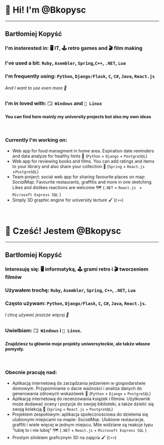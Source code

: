 # 👋 Hi! I'm @Bkopysc 
***
## Bartłomiej Kopyść
### **I'm insterested in:** 🖥️ IT, 🕹️ retro games and  🎬 film making
### **I've used a bit:** `Ruby`, `Asembler`, `Spring`,`C++`, `.NET`, `Lua`
### **I'm frequently using:** `Python`, `Django/Flask`, `C`, `C#`, `Java`, `React.js`
###### And I want to use even more 👀
### **I'm in loved with:** `🗔 Windows` and `🐧 Linux`
#### You can find here mainly my university projects but also my own ideas
&nbsp;

### Currently I'm working on:
- Web app for food managment in home area. Expiration date reminders and data analyze for healthy hints 🍏  (`Python` + `Django` + `PostgreSQL`)
- Web app for reviewing books and films. You can add ratings and items to your library and also share your collection 📙 (`Spring` + `React.js` +`PostgreSQL`)
- Team project: social web app for sharing favourite places on map: *SocialMap*. Favourite restaurants, graffitis and more in one sketching. Likes and dislikes reactions are welcome 🗺️ (`.NET` + `React.js ` + `Microsoft Express SQL` )
- Simply 3D graphic engine for university lecture 🖌️ (`C++`)

&nbsp;
&nbsp;
&nbsp;
# 👋 Cześć! Jestem @Bkopysc 
***
## Bartłomiej Kopyść
### **Interesuję się:** 🖥️ informatyką, 🕹️ grami retro i 🎬 tworzeniem filmów
### **Używałem trochę:** `Ruby`, `Asembler`, `Spring`, `C++`, `.NET`, `Lua`
### **Często używam:** `Python`, `Django/Flask`, `C`, `C#`, `Java`, `React.js`.
###### I chcę używać jeszcze więcej 👀
### **Uwielbiam:** `🗔 Windows` i `🐧 Linux`.
#### Znajdziesz tu głównie moje projekty uniwersyteckie, ale także własne pomysły.
&nbsp;

### Obecnie pracuję nad:
- Aplikacją internetową do zarządzania jedzeniem w gospodarstwie domowym. Przypominanie o dacie ważności i analiza danych do generowania zdrowych wskazówek 🍏 (`Python` + `Django` + `PostgreSQL`)
- Aplikacją internetową do recenzowania książek i filmów. Użytkownik może dodawać oceny i pozycje do swojej biblioteki, a także dzielić się swoją kolekcją 📙 (`Spring` + `React.js` + `PostgreSQL`)
- Projektem zespołowym: aplikacja społecznościowa do dzielenia się ulubionymi miejscami na mapie: *SocialMap*. Ulubione restauracje, graffiti i wiele więcej w jednym miejscu. Mile widziane są reakcje typu "lubię to i nie lubię" 🗺️ (`.NET` + `React.js` + `Microsoft Express SQL` )
- Prostym silnikiem graficznym 3D na zajęcia 🖌️ (`C++`)






